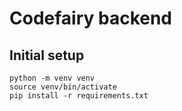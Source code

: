 # Codefairy backend

## Initial setup

```text
python -m venv venv
source venv/bin/activate
pip install -r requirements.txt
```
